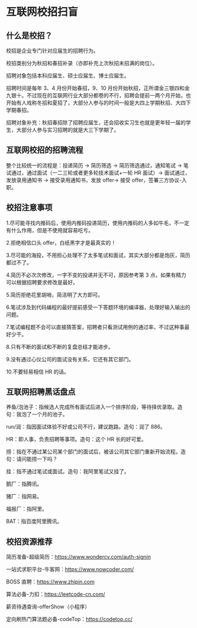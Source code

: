 # 互联网校招扫盲

## 什么是校招？

校招是企业专门针对应届生的招聘行为。

校招类别分为秋招和春招补录（亦即补充上次秋招未招满的岗位）。

招聘对象包括本科应届生、硕士应届生、博士应届生。

招聘时间是每年 3、4 月份开始春招，9、10 月份开始秋招，正所谓金三银四和金九银十。不过现在的互联网行业大部分都卷的不行，招聘会提前一两个月开始，也开始有人戏称冬招和夏招了，大部分人参与的时间一般是大四上学期秋招、大四下学期春招。

招聘对象补充：秋招春招除了招聘应届生，还会招收实习生也就是更年轻一届的学生，大部分人参与实习招聘的就是大三下学期了。

## 互联网校招的招聘流程

整个比较统一的流程是：投递简历 → 简历筛选 → 简历筛选通过，通知笔试 → 笔试通过，通过面试（一二三轮或者更多轮技术面试+一轮 HR 面试）→ 面试通过，发放录用通知书 → 接受录用通知书，发放 offer→ 接受 offer，签署三方协议-入职。

## 校招注意事项

1.尽可能寻找内推码后，使用内推码投递简历，使用内推码的人多如牛毛，不一定有什么作用，但是不使用就容易吃亏。

2.拒绝相信口头 offer，白纸黑字才是最真实的！

3.尽可能的海投，不用担心处理不了太多笔试和面试，其实大部分都是炮灰，简历都过不了。

4.简历不必次次修改，一字不变的投递并无不可，原因参考第 3 点，如果有精力可以根据招聘要求修改是最好。

5.简历拒绝花里胡哨，简洁明了大方即可。

6.笔试涉及到代码编程的最好提前感受一下答题环境的编译器，处理好输入输出的问题。

7.笔试编程题不会可以直接猜答案，招聘者只看测试用例的通过率，不过这种事最好少干。

8.只有不断的面试和不断的复盘总结才能进步。

9.没有通过心仪公司的面试没有关系，它还有其它部门。

10.不要轻易相信 HR 的话。

## 互联网招聘黑话盘点

养鱼/泡池子：指候选人完成所有面试后进入一个排序阶段，等待择优录取。造句：我泡了一个月的池子。

run/润：指因面试体验不好或公司不行，建议跑路。造句：润了 886。

HR：即人事，负责招聘等事项。造句：这个 HR 长的好可爱。

捞：指在不通过某公司某个部门的面试后，被该公司其它部门重新开始流程。造句：请问能捞一下吗？

挂：指不通过笔试或面试。造句：我阿里笔试又挂了。

鹅厂：指腾讯。

猪厂：指网易。

福报厂：指阿里。

BAT：指百度阿里腾讯。

## 校招资源推荐

简历准备-超级简历：https://www.wondercv.com/auth-signin

一站式求职平台-牛客网：https://www.nowcoder.com/

BOSS 直聘：https://www.zhipin.com

算法必备-力扣：https://leetcode-cn.com/

薪资待遇查询-offerShow（小程序）

定向刷热门算法题必备-codeTop：https://codetop.cc/
